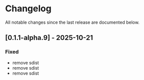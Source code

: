# Changelog

All notable changes since the last release are documented below.

## [0.1.1-alpha.9] - 2025-10-21

### Fixed
- remove sdist
- remove sdist
- remove sdist


